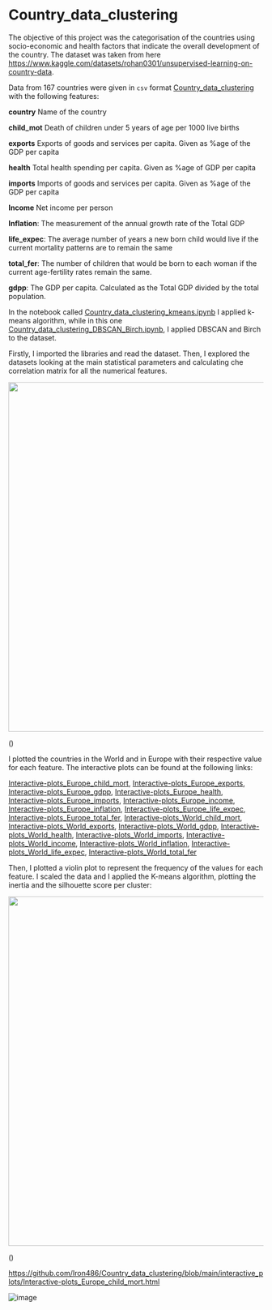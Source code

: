 # Country_data_clustering

The objective of this project was the categorisation of the countries using socio-economic and health factors that indicate the overall development of the country.
The dataset was taken from here https://www.kaggle.com/datasets/rohan0301/unsupervised-learning-on-country-data.

Data from 167 countries were given in `csv` format  [Country_data_clustering
](https://github.com/Iron486/Country_data_clustering/blob/main/Country-data.csv) with the following features:


**country**	Name of the country

**child_mot**	Death of children under 5 years of age per 1000 live births

**exports**	Exports of goods and services per capita. Given as %age of the GDP per capita

**health**	Total health spending per capita. Given as %age of GDP per capita

**imports**	Imports of goods and services per capita. Given as %age of the GDP per capita

**Income**	Net income per person

**Inflation**:	The measurement of the annual growth rate of the Total GDP

**life_expec**:	The average number of years a new born child would live if the current mortality patterns are to remain the same

**total_fer**:	The number of children that would be born to each woman if the current age-fertility rates remain the same.

**gdpp**:	The GDP per capita. Calculated as the Total GDP divided by the total population.

In the notebook called [Country_data_clustering_kmeans.ipynb](https://github.com/Iron486/Country_data_clustering/blob/main/Country_data_clustering_kmeans.ipynb) I applied k-means algorithm, while in this one [Country_data_clustering_DBSCAN_Birch.ipynb](https://github.com/Iron486/Country_data_clustering/blob/main/Country_data_clustering_DBSCAN_Birch.ipynb), I applied DBSCAN and Birch to the dataset.

Firstly, I imported the libraries and read the dataset.
Then, I explored the datasets looking at the main statistical parameters and calculating che correlation matrix for all the numerical features.

<p align="center"> <img src="https://user-images.githubusercontent.com/62444785/163285107-3513a2e4-3c83-43ed-bec7-9324afbc2cd7.png" width="870" height="690"/>   </p>()



I plotted the countries in the World and in Europe with their respective value for each feature. The interactive plots can be found at the following links:


 [Interactive-plots_Europe_child_mort](https://nbviewer.org/github/Iron486/Country_data_clustering/blob/main/interactive_plots/Interactive-plots_Europe_child_mort.html), [Interactive-plots_Europe_exports](https://nbviewer.org/github/Iron486/Country_data_clustering/blob/main/interactive_plots/Interactive-plots_Europe_exports.html), [Interactive-plots_Europe_gdpp](https://nbviewer.org/github/Iron486/Country_data_clustering/blob/main/interactive_plots/Interactive-plots_Europe_gdpp.html), [Interactive-plots_Europe_health](https://nbviewer.org/github/Iron486/Country_data_clustering/blob/main/interactive_plots/Interactive-plots_Europe_health.html), [Interactive-plots_Europe_imports](https://nbviewer.org/github/Iron486/Country_data_clustering/blob/main/interactive_plots/Interactive-plots_Europe_imports.html), [Interactive-plots_Europe_income](https://nbviewer.org/github/Iron486/Country_data_clustering/blob/main/interactive_plots/Interactive-plots_Europe_income.html), [Interactive-plots_Europe_inflation](https://nbviewer.org/github/Iron486/Country_data_clustering/blob/main/interactive_plots/Interactive-plots_Europe_inflation.html), [Interactive-plots_Europe_life_expec](https://nbviewer.org/github/Iron486/Country_data_clustering/blob/main/interactive_plots/Interactive-plots_Europe_life_expec.html), [Interactive-plots_Europe_total_fer](https://nbviewer.org/github/Iron486/Country_data_clustering/blob/main/interactive_plots/Interactive-plots_Europe_total_fer.html), [Interactive-plots_World_child_mort](https://nbviewer.org/github/Iron486/Country_data_clustering/blob/main/interactive_plots/Interactive-plots_World_child_mort.html), [Interactive-plots_World_exports](https://nbviewer.org/github/Iron486/Country_data_clustering/blob/main/interactive_plots/Interactive-plots_World_exports.html), [Interactive-plots_World_gdpp](https://nbviewer.org/github/Iron486/Country_data_clustering/blob/main/interactive_plots/Interactive-plots_World_gdpp.html), [Interactive-plots_World_health](https://nbviewer.org/github/Iron486/Country_data_clustering/blob/main/interactive_plots/Interactive-plots_World_health.html), [Interactive-plots_World_imports](https://nbviewer.org/github/Iron486/Country_data_clustering/blob/main/interactive_plots/Interactive-plots_World_imports.html), [Interactive-plots_World_income](https://nbviewer.org/github/Iron486/Country_data_clustering/blob/main/interactive_plots/Interactive-plots_World_income.html), [Interactive-plots_World_inflation](https://nbviewer.org/github/Iron486/Country_data_clustering/blob/main/interactive_plots/Interactive-plots_World_inflation.html), [Interactive-plots_World_life_expec](https://nbviewer.org/github/Iron486/Country_data_clustering/blob/main/interactive_plots/Interactive-plots_World_life_expec.html), [Interactive-plots_World_total_fer](https://nbviewer.org/github/Iron486/Country_data_clustering/blob/main/interactive_plots/Interactive-plots_World_total_fer.html)

Then, I plotted a violin plot to represent the frequency of the values for each feature. I scaled the data and I applied the K-means algorithm, plotting the inertia and the silhouette score per cluster:

<p align="center"> <img src="https://user-images.githubusercontent.com/62444785/163286827-c440c389-a1d5-4045-84db-d9bdbbbd4db0.png" width="870" height="690"/>   </p>()





































https://github.com/Iron486/Country_data_clustering/blob/main/interactive_plots/Interactive-plots_Europe_child_mort.html



![image](https://user-images.githubusercontent.com/62444785/163264343-629e1df8-102f-4493-95dd-b2fff3dee0e6.png)



